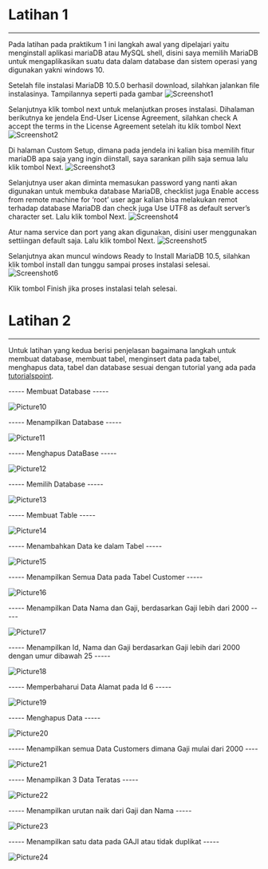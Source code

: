 # Latihan 1
---
Pada latihan pada praktikum 1 ini langkah awal yang dipelajari yaitu menginstall aplikasi mariaDB atau
MySQL shell, disini saya memilih MariaDB untuk mengaplikasikan suatu data dalam database dan sistem operasi
yang digunakan yakni windows 10. 

Setelah file instalasi MariaDB 10.5.0 berhasil download, silahkan jalankan file instalasinya. Tampilannya seperti pada gambar
![Screenshot1](Screenshot1.png)

Selanjutnya klik tombol next untuk melanjutkan proses instalasi. Dihalaman berikutnya ke jendela End-User License Agreement, silahkan check A accept the terms in the License Agreement setelah itu klik tombol Next
![Screenshot2](Screenshot2.png)

Di halaman Custom Setup, dimana pada jendela ini kalian bisa memilih fitur mariaDB apa saja yang ingin diinstall, saya sarankan pilih saja semua lalu klik tombol Next.
![Screenshot3](Screenshot3.png)

Selanjutnya user akan diminta memasukan password yang nanti akan digunakan untuk membuka database MariaDB, checklist juga Enable access from remote machine for ‘root’ user agar kalian bisa melakukan remot terhadap database MariaDB dan check juga Use UTF8 as default server’s character set. Lalu klik tombol Next.
![Screenshot4](Screenshot4.png)

Atur nama service dan port yang akan digunakan, disini user menggunakan settiingan default saja. Lalu klik tombol Next.
![Screenshot5](Screenshot5.png)

Selanjutnya akan muncul windows Ready to Install MariaDB 10.5, silahkan klik tombol install dan tunggu sampai proses instalasi selesai.
![Screenshot6](Screenshot6.png)

Klik tombol Finish jika proses instalasi telah selesai.


# Latihan 2
---
Untuk latihan yang kedua berisi penjelasan bagaimana langkah untuk membuat database, membuat tabel, menginsert data pada tabel, menghapus data, tabel dan database sesuai dengan tutorial yang ada pada [tutorialspoint](https://www.tutorialspoint.com/sql/). 

----- Membuat Database -----

![Picture10](Picture10.png)

----- Menampilkan Database -----

![Picture11](Picture11.png)

----- Menghapus DataBase -----

![Picture12](Picture12.png)

----- Memilih Database -----

![Picture13](Picture13.png)

----- Membuat Table -----

![Picture14](Picture14.png)

----- Menambahkan Data ke dalam Tabel -----

![Picture15](Picture15.png)

----- Menampilkan Semua Data pada Tabel Customer -----

![Picture16](Picture16.png)

----- Menampilkan Data Nama dan Gaji, berdasarkan Gaji lebih dari 2000 -----

![Picture17](Picture17.png)

----- Menampilkan Id, Nama dan Gaji berdasarkan Gaji lebih dari 2000 dengan umur dibawah 25 -----

![Picture18](Picture18.png)

----- Memperbaharui Data Alamat pada Id 6 -----

![Picture19](Picture19.png)

----- Menghapus Data -----

![Picture20](Picture20.png)

----- Menampilkan semua Data Customers dimana Gaji mulai dari 2000 ----

![Picture21](Picture21.png)

----- Menampilkan 3 Data Teratas -----

![Picture22](Picture22.png)

----- Menampilkan urutan naik dari Gaji dan Nama -----

![Picture23](Picture23.png)

----- Menampilkan satu data pada GAJI atau tidak duplikat ----- 

![Picture24](Picture24.png)